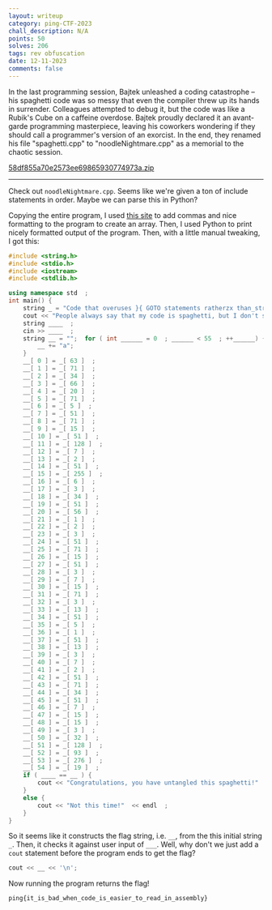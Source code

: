 ```yaml
---
layout: writeup
category: ping-CTF-2023
chall_description: N/A
points: 50
solves: 206
tags: rev obfuscation
date: 12-11-2023
comments: false
---
```


In the last programming session, Bajtek unleashed a coding catastrophe – his spaghetti code was so messy that even the compiler threw up its hands in surrender. Colleagues attempted to debug it, but the code was like a Rubik's Cube on a caffeine overdose. Bajtek proudly declared it an avant-garde programming masterpiece, leaving his coworkers wondering if they should call a programmer's version of an exorcist. In the end, they renamed his file "spaghetti.cpp" to "noodleNightmare.cpp" as a memorial to the chaotic session.  

[58df855a70e2573ee69865930774973a.zip](https://github.com/Nightxade/ctf-writeups/assets/CTFs/ping-CTF-2023/58df855a70e2573ee69865930774973a.zip)  

---

Check out `noodleNightmare.cpp`. Seems like we're given a ton of include statements in order. Maybe we can parse this in Python?  

Copying the entire program, I used [this site](http://www.unit-conversion.info/texttools/replace-text/) to add commas and nice formatting to the program to create an array. Then, I used Python to print nicely formatted output of the program. Then, with a little manual tweaking, I got this:  

```cpp
#include <string.h>
#include <stdio.h>
#include <iostream>
#include <stdlib.h>

using namespace std  ;
int main() {
    string _ = "Code that overuses }{ GOTO statements ratherzx than_structured programminjg constructqs, resulting in convoluted and unmaintainable programs, is often called spaghetti code. Such code has a complex and tangled control structure, resulting in a program flow that is conceptually like a bowl of spaghetti, twisted and tangled.";  
    cout << "People always say that my code is spaghetti, but I don't see it. Can you help me find the flag?"  << endl  ;
    string ____  ;
    cin >> ____  ;
    string __ = "";  for ( int ______ = 0  ; ______ < 55  ; ++______) {
        __ += "a"; 
    }
    __[ 0 ] = _[ 63 ]  ;
    __[ 1 ] = _[ 71 ]  ;
    __[ 2 ] = _[ 34 ]  ;
    __[ 3 ] = _[ 66 ]  ;
    __[ 4 ] = _[ 20 ]  ;
    __[ 5 ] = _[ 71 ]  ;
    __[ 6 ] = _[ 5 ]  ;
    __[ 7 ] = _[ 51 ]  ;
    __[ 8 ] = _[ 71 ]  ;
    __[ 9 ] = _[ 15 ]  ;
    __[ 10 ] = _[ 51 ]  ;
    __[ 11 ] = _[ 128 ]  ;
    __[ 12 ] = _[ 7 ]  ;
    __[ 13 ] = _[ 2 ]  ;
    __[ 14 ] = _[ 51 ]  ;
    __[ 15 ] = _[ 255 ]  ;
    __[ 16 ] = _[ 6 ]  ;
    __[ 17 ] = _[ 3 ]  ;
    __[ 18 ] = _[ 34 ]  ;
    __[ 19 ] = _[ 51 ]  ;
    __[ 20 ] = _[ 56 ]  ;
    __[ 21 ] = _[ 1 ]  ;
    __[ 22 ] = _[ 2 ]  ;
    __[ 23 ] = _[ 3 ]  ;
    __[ 24 ] = _[ 51 ]  ;
    __[ 25 ] = _[ 71 ]  ;
    __[ 26 ] = _[ 15 ]  ;
    __[ 27 ] = _[ 51 ]  ;
    __[ 28 ] = _[ 3 ]  ;
    __[ 29 ] = _[ 7 ]  ;
    __[ 30 ] = _[ 15 ]  ;
    __[ 31 ] = _[ 71 ]  ;
    __[ 32 ] = _[ 3 ]  ;
    __[ 33 ] = _[ 13 ]  ;
    __[ 34 ] = _[ 51 ]  ;
    __[ 35 ] = _[ 5 ]  ;
    __[ 36 ] = _[ 1 ]  ;
    __[ 37 ] = _[ 51 ]  ;
    __[ 38 ] = _[ 13 ]  ;
    __[ 39 ] = _[ 3 ]  ;
    __[ 40 ] = _[ 7 ]  ;
    __[ 41 ] = _[ 2 ]  ;
    __[ 42 ] = _[ 51 ]  ;
    __[ 43 ] = _[ 71 ]  ;
    __[ 44 ] = _[ 34 ]  ;
    __[ 45 ] = _[ 51 ]  ;
    __[ 46 ] = _[ 7 ]  ;
    __[ 47 ] = _[ 15 ]  ;
    __[ 48 ] = _[ 15 ]  ;
    __[ 49 ] = _[ 3 ]  ;
    __[ 50 ] = _[ 32 ]  ;
    __[ 51 ] = _[ 128 ]  ;
    __[ 52 ] = _[ 93 ]  ;
    __[ 53 ] = _[ 276 ]  ;
    __[ 54 ] = _[ 19 ]  ;
    if ( ____ == __ ) {
        cout << "Congratulations, you have untangled this spaghetti!"  << endl  ;
    }
    else {
        cout << "Not this time!"  << endl  ;
    }
}
```

So it seems like it constructs the flag string, i.e. `__`, from the this initial string `_`. Then, it checks it against user input of `___`. Well, why don't we just add a `cout` statement before the program ends to get the flag?  

```cpp
cout << __ << '\n';
```

Now running the program returns the flag!  

    ping{it_is_bad_when_code_is_easier_to_read_in_assembly}